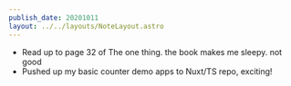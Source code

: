 ```yaml
---
publish_date: 20201011
layout: ../../layouts/NoteLayout.astro
---
```

- Read up to page 32 of The one thing. the book makes me sleepy. not good
- Pushed up my basic counter demo apps to Nuxt/TS repo, exciting!
